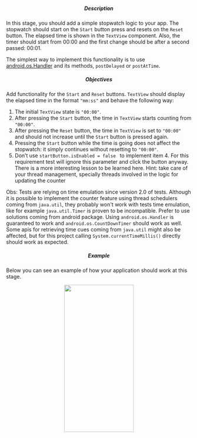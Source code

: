 <div class="step-text">
<h5 id="description" style="text-align: center;">Description</h5>
<p>In this stage, you should add a simple stopwatch logic to your app. The stopwatch should start on the <code class="java">Start</code> button press and resets on the <code class="java">Reset</code> button. The elapsed time is shown in the <code class="java">TextView</code> component. Also, the timer should start from 00:00 and the first change should be after a second passed: 00:01.</p>
<p>The simplest way to implement this functionality is to use <a href="https://developer.android.com/reference/android/os/Handler" rel="noopener noreferrer nofollow" target="_blank">android.os.Handler</a> and its methods, <code class="java">postDelayed</code> or <code class="java">postAtTime</code>.</p>
<h5 id="objectives" style="text-align: center;">Objectives</h5>
<p>Add functionality for the <code class="java">Start</code> and <code class="java">Reset</code> buttons. <code class="java">TextView</code> should display the elapsed time in the format <code class="java">"mm:ss"</code> and behave the following way:</p>
<ol>
<li>The initial <code class="java">TextView</code> state is <code class="java">"00:00"</code>.</li>
<li>After pressing the <code class="java">Start</code> button, the time in <code class="java">TextView</code> starts counting from <code class="java">"00:00"</code>.</li>
<li>After pressing the <code class="java">Reset</code> button, the time in <code class="java">TextView</code> is set to <code class="java">"00:00"</code> and should not increase until the <code class="java">Start</code> button is pressed again.</li>
<li>Pressing the <code class="java">Start</code> button while the time is going does not affect the stopwatch: it simply continues without resetting to <code class="java">"00:00"</code>.</li>
<li>Don’t use <code class="java">startButton.isEnabled = false </code> to implement item 4. For this requirement test will ignore this parameter and click the button anyway. There is a more interesting lesson to be learned here. Hint: take care of your thread management, specially threads involved in the logic for updating the counter</li>
</ol>
<p>
	Obs: Tests are relying on time emulation since version 2.0 of tests. Although it is possible to implement the counter feature
	using thread schedulers coming from <code class="java">java.util</code>, they probably won't work with tests time emulation,
	like for example <code class="java">java.util.Timer</code> is proven to be incompatible.
	Prefer to use solutions coming from android package. Using <code class="java">android.os.Handler</code> is guaranteed to work and
	<code class="java">android.os.CountDownTimer</code> should work as well.
	Some apis for retrieving time cues coming from <code class="java">java.util</code> might also be affected, but for this project calling
	<code class="java">System.currentTimeMillis()</code> directly should work as expected.
</p>
<h5 id="example" style="text-align: center;">Example</h5>
<p>Below you can see an example of how your application should work at this stage.</p>
<p style="text-align: center;"><img alt="" height="400" src="https://ucarecdn.com/778c4cd4-4f2a-4744-8567-ba8379ec1df7/" width="189"/></p>
</div>
